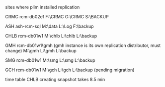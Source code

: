 sites where plim installed replication

CRMC rcm-db02e1 F:\CRMC G:\CRMC S:\BACKUP

ASH ash-rcm-sql M:\data L:\Log F:\backup

CHLB rcm-db01w1 M:\chlb L:\chlb L:\backup

GMH rcm-db01w1\gmh (gmh instance is its own replication distributor, must change) M:\gmh L:\gmh L:\backup

SMG rcm-db01w1 M:\smg L:\smg L:\backup

GCH rcm-db01w1 M:\gch L:\gch L:\backup (pending migration)

time table
CHLB
creating snapshot takes 8.5 min